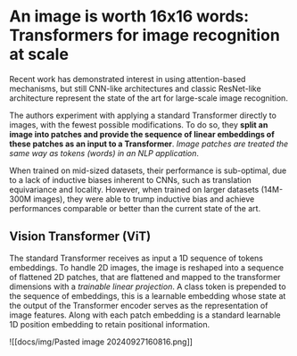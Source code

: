 # An image is worth 16x16 words: Transformers for image recognition at scale

Recent work has demonstrated interest in using attention-based mechanisms, but still CNN-like architectures and classic ResNet-like architecture represent the state of the art for large-scale image recognition.

The authors experiment with applying a standard Transformer directly to images, with the fewest possible modifications. To do so, they **split an image into patches and provide the sequence of linear embeddings of these patches as an input to a Transformer**. *Image patches are treated the same way as tokens (words) in an NLP application*.

When trained on mid-sized datasets, their performance is sub-optimal, due to a lack of inductive biases inherent to CNNs, such as translation equivariance and locality. However, when trained on larger datasets (14M-300M images), they were able to trump inductive bias and achieve performances comparable or better than the current state of the art.

## Vision Transformer (ViT)

The standard Transformer receives as input a 1D sequence of tokens embeddings. To handle 2D images, the image is reshaped into a sequence of flattened 2D patches, that are flattened and mapped to the transformer dimensions with a *trainable linear projection*. A class token is prepended to the sequence of embeddings, this is a learnable embedding whose state at the output of the Transformer encoder serves as the representation of image features. Along with each patch embedding is a standard learnable 1D position embedding to retain positional information.

![[docs/img/Pasted image 20240927160816.png]]
